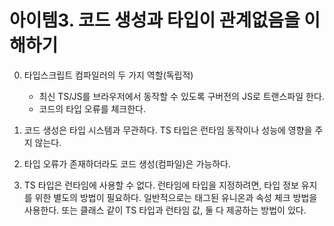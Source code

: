 # 아이템3. 코드 생성과 타입이 관계없음을 이해하기

0. 타입스크립트 컴파일러의 두 가지 역할(독립적)
    - 최신 TS/JS를 브라우저에서 동작할 수 있도록 구버전의 JS로 트랜스파일 한다.
    - 코드의 타입 오류를 체크한다.

1. 코드 생성은 타입 시스템과 무관하다. TS 타입은 런타임 동작이나 성능에 영향을 주지 않는다.

2. 타입 오류가 존재하더라도 코드 생성(컴파일)은 가능하다.

3. TS 타입은 런타임에 사용할 수 없다. 런타임에 타입을 지정하려면, 타입 정보 유지를 위한 별도의 방법이 필요하다. 일반적으로는 태그된 유니온과 속성 체크 방법을 사용한다. 또는 클래스 같이 TS 타입과 런타임 값, 둘 다 제공하는 방법이 있다.
